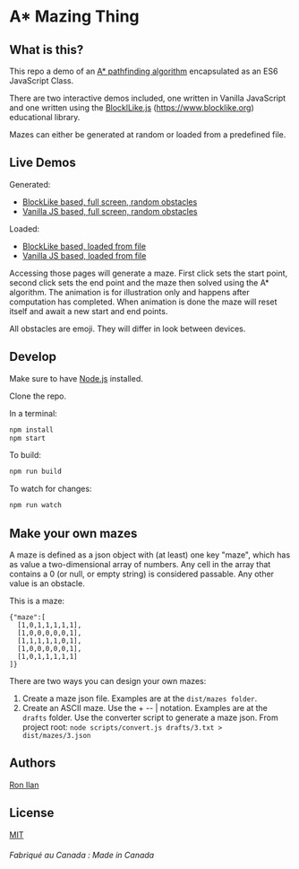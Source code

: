 # A* Mazing Thing

## What is this?

This repo a demo of an [A* pathfinding algorithm](https://en.wikipedia.org/wiki/A*_search_algorithm) encapsulated as an ES6 JavaScript Class.

There are two interactive demos included, one written in Vanilla JavaScript and one written using the [BlocklLike.js](https://github.com/ronilan/BlockLike) (https://www.blocklike.org) educational library.

Mazes can either be generated at random or loaded from a predefined file.

## Live Demos
Generated:
* [BlockLike based, full screen, random obstacles](https://www.ronilan.com/a-mazing-thing/blocklike.html)
* [Vanilla JS based, full screen, random obstacles](https://www.ronilan.com/a-mazing-thing/vanilla.html)

Loaded:
* [BlockLike based, loaded from file](https://www.ronilan.com/a-mazing-thing/blocklike.html#1)
* [Vanilla JS based, loaded from file](https://www.ronilan.com/a-mazing-thing/vanilla.html#4)
 
Accessing those pages will generate a maze. First click sets the start point, second click sets the end point and the maze  then solved using the A* algorithm. The animation is for illustration only and happens after computation has completed. When animation is done the maze will reset itself and await a new start and end points.

All obstacles are emoji. They will differ in look between devices.

## Develop

Make sure to have [Node.js](https://nodejs.org) installed.

Clone the repo.

In a terminal:

```sh
npm install
npm start
```
To build:
```sh
npm run build
```
To watch for changes:
```sh
npm run watch
```

## Make your own mazes

A maze is defined as a json object with (at least) one key "maze", which has as value a two-dimensional array of numbers. Any cell in the array that contains a 0 (or null, or empty string) is considered passable. Any other value is an obstacle.

This is a maze:
```
{"maze":[
  [1,0,1,1,1,1,1],
  [1,0,0,0,0,0,1],
  [1,1,1,1,1,0,1],
  [1,0,0,0,0,0,1],
  [1,0,1,1,1,1,1]
]}
```

There are two ways you can design your own mazes:
1. Create a maze json file. 
Examples are at the ```dist/mazes folder```.
2. Create an ASCII maze.
Use the + -- | notation. Examples are at the ```drafts``` folder. Use the converter script to generate a maze json. From project root: ```node scripts/convert.js drafts/3.txt > dist/mazes/3.json```

## Authors

[Ron Ilan](https://www.ronilan.com)

## License
[MIT](https://en.wikipedia.org/wiki/MIT_License)

###### Fabriqué au Canada : Made in Canada